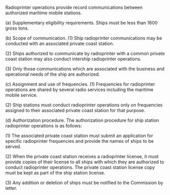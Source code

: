 Radioprinter operations provide record communications between authorized maritime mobile stations.

(a) Supplementary eligibility requirements. Ships must be less than 1600 gross tons.

(b) Scope of communication. (1) Ship radioprinter communications may be conducted with an associated private coast station.
                

(2) Ships authorized to communicate by radioprinter with a common private coast station may also conduct intership radioprinter operations.

(3) Only those communications which are associated with the business and operational needs of the ship are authorized.

(c) Assignment and use of frequencies. (1) Frequencies for radioprinter operations are shared by several radio services including the maritime mobile service.

(2) Ship stations must conduct radioprinter operations only on frequencies assigned to their associated private coast station for that purpose.

(d) Authorization procedure. The authorization procedure for ship station radioprinter operations is as follows:

(1) The associated private coast station must submit an application for specific radioprinter frequencies and provide the names of ships to be served.

(2) When the private coast station receives a radioprinter license, it must provide copies of their license to all ships with which they are authorized to conduct radioprinter operations. The private coast station license copy must be kept as part of the ship station license.

(3) Any addition or deletion of ships must be notified to the Commission by letter.

